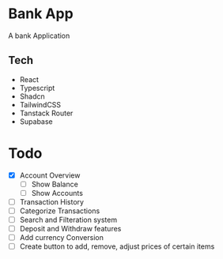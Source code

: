 # Bank App

A bank Application

## Tech

- React
- Typescript
- Shadcn
- TailwindCSS
- Tanstack Router
- Supabase

# Todo

- [x] Account Overview
  - [ ] Show Balance
  - [ ] Show Accounts
- [ ] Transaction History
- [ ] Categorize Transactions
- [ ] Search and Filteration system
- [ ] Deposit and Withdraw features
- [ ] Add currency Conversion
- [ ] Create button to add, remove, adjust prices of certain items
